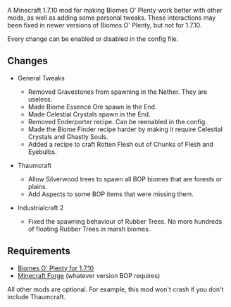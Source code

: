A Minecraft 1.7.10 mod for making Biomes O' Plenty work better with other mods, as well as adding some personal tweaks.
These interactions may been fixed in newer versions of Biomes O' Plenty, but not for 1.7.10.

Every change can be enabled or disabled in the config file.

## **Changes**
* General Tweaks
    * Removed Gravestones from spawning in the Nether. They are useless.
    * Made Biome Essence Ore spawn in the End.
    * Made Celestial Crystals spawn in the End.
    * Removed Enderporter recipe. Can be reenabled in the config.
    * Made the Biome Finder recipe harder by making it require Celestial Crystals and Ghastly Souls.
    * Added a recipe to craft Rotten Flesh out of Chunks of Flesh and Eyebulbs.

* Thaumcraft
    * Allow Silverwood trees to spawn all BOP biomes that are forests or plains.
    * Add Aspects to some BOP items that were missing them.
* Industrialcraft 2
    * Fixed the spawning behaviour of Rubber Trees. No more hundreds of floating Rubber Trees in marsh biomes.

## **Requirements**
* [Biomes O' Plenty for 1.7.10](https://minecraft.curseforge.com/projects/biomes-o-plenty)
* [Minecraft Forge](http://files.minecraftforge.net/maven/net/minecraftforge/forge/index_1.7.10.html) (whatever version BOP requires)

All other mods are optional. For example, this mod won't crash if you don't include Thaumcraft.